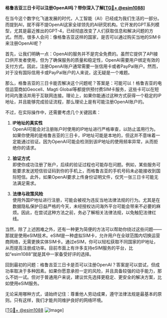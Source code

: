 **格鲁吉亚三日卡可以注册OpenAI吗？带你深入了解[[TG💪+ @esim1088](https://t.me/s/esim1088)]**

在当今这个数字化飞速发展的时代，人工智能（AI）已经成为我们生活的一部分。而提到AI，就不得不提OpenAI这家全球领先的AI研究机构。它开发的GPT系列模型，尤其是最近推出的GPT-4，已经彻底改变了人们获取信息和解决问题的方式。然而，很多人会问：像格鲁吉亚这样的国家，是否可以通过购买当地的SIM卡来注册OpenAI呢？

首先，让我们明确一点：OpenAI的服务并不是完全免费的。虽然它提供了API接口供开发者使用，但为了确保服务的质量和稳定性，OpenAI需要用户绑定有效的支付方式。因此，注册OpenAI账户通常需要一张信用卡或者PayPal账户。然而，对于没有国际信用卡或PayPal账户的人来说，这无疑是一个难题。

那么，格鲁吉亚的三日卡能否解决这个问题呢？答案是：可能可以！格鲁吉亚的电信运营商如Geocell、Magti Global等都提供预付费SIM卡服务，这些卡可以在短时间内激活并用于互联网连接。理论上，如果你能通过这种方式获得一个稳定的IP地址，并且能够完成验证流程，那么理论上是有可能注册OpenAI账户的。

不过，在实际操作中，还需要考虑几个关键因素：

1. **IP地址的真实性**  
   OpenAI可能会对注册账户时使用的IP地址进行严格审查，以防止滥用行为。如果你使用的是格鲁吉亚的三日卡，IP地址可能是本地的，但这并不意味着一定能通过验证。因为OpenAI可能会检测到该IP地址的使用频率异常，从而拒绝你的请求。

2. **验证方式**  
   即使你成功注册了账户，后续的验证过程也可能存在问题。例如，某些服务可能要求发送短信验证码到你的手机上，而格鲁吉亚的手机号码未必能接收到国际短信。此外，如果OpenAI要求上传身份证明文件，仅凭一张三日卡可能无法满足需求。

3. **法律与政策风险**  
   使用外国IP地址进行注册，可能会被视为违反当地法律法规的行为。尤其是在数据隐私保护日益严格的今天，未经授权访问海外平台可能会带来不必要的麻烦。因此，在尝试这种方法之前，务必了解相关法律法规，以免触犯法律红线。

当然，除了上述困难之外，还有一种更为简便的方法可以帮助你绕过这些问题——那就是使用eSIM技术。eSIM是一种虚拟SIM卡，允许用户在全球范围内切换运营商网络，无需更换实体SIM卡。通过eSIM，你可以轻松获取不同国家的IP地址，从而提高注册成功率。目前市面上有许多支持eSIM服务的平台，比如“esim1088”就是其中一家备受好评的选择。

回到最初的问题：格鲁吉亚三日卡是否可以注册OpenAI？答案是可以尝试，但成功率取决于多种因素。如果你愿意承担一定的风险，并且具备较强的动手能力，那么不妨一试。但对于普通用户来说，建议优先选择更稳定、更安全的解决方案，比如使用eSIM服务。

无论采用哪种方式，请始终记住：尊重他人劳动成果，遵守法律法规是最基本的原则。只有这样，我们才能共同维护良好的网络环境。

[[TG💪+ @esim1088](https://t.me/s/esim1088) ![Image](https://i.postimg.cc/4NQfJmqS/Snipaste-2025-05-13-00-14-12.png)]